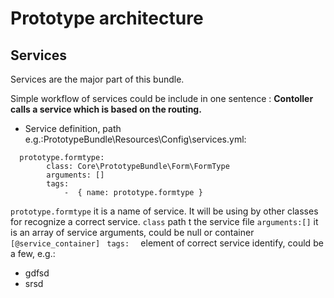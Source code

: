 # Prototype architecture

## Services

Services are the major part of this bundle. 

Simple workflow of services could be include in one sentence :
**Contoller calls a service which is based on the routing.**
* Service definition, path e.g.:PrototypeBundle\Resources\Config\services.yml:
```
  prototype.formtype:
        class: Core\PrototypeBundle\Form\FormType
        arguments: []        
        tags:
            -  { name: prototype.formtype } 

```

``` prototype.formtype ``` it is a name of service. It will be using by other classes for recognize a correct service. 
```class``` path t the service file
```arguments:[]``` it is an array of service arguments, could be null or container ```[@service_container] ```
```tags:  ``` element of correct service identify, could be a few, e.g.:
*  gdfsd
*  srsd


